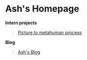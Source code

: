 # Ash's Homepage

**Intern projects**

>[Picture to metahuman process](https://atomic-glitter2004.github.io/metahuman.github.io/)

**Blog**
>[Ash's Blog](https://ashzhouzq.wordpress.com/)
